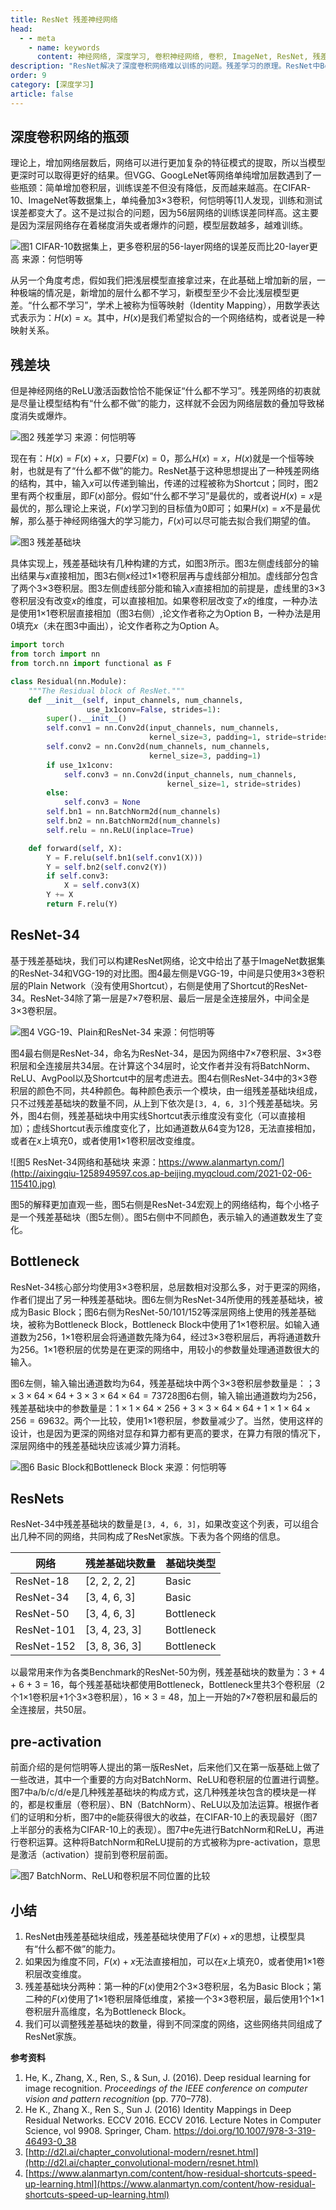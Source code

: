 ```yaml
---
title: ResNet 残差神经网络
head:
  - - meta
    - name: keywords
      content: 神经网络, 深度学习, 卷积神经网络, 卷积, ImageNet, ResNet, 残差, 残差学习, 残差网络, resnet
description: "ResNet解决了深度卷积网络难以训练的问题。残差学习的原理。ResNet中Bottleneck和Basic有什么区别？"
order: 9
category: [深度学习]
article: false
---
```


## 深度卷积网络的瓶颈

理论上，增加网络层数后，网络可以进行更加复杂的特征模式的提取，所以当模型更深时可以取得更好的结果。但VGG、GoogLeNet等网络单纯增加层数遇到了一些瓶颈：简单增加卷积层，训练误差不但没有降低，反而越来越高。在CIFAR-10、ImageNet等数据集上，单纯叠加3×3卷积，何恺明等[1]人发现，训练和测试误差都变大了。这不是过拟合的问题，因为56层网络的训练误差同样高。这主要是因为深层网络存在着梯度消失或者爆炸的问题，模型层数越多，越难训练。

![图1 CIFAR-10数据集上，更多卷积层的56-layer网络的误差反而比20-layer更高 来源：何恺明等](http://aixingqiu-1258949597.cos.ap-beijing.myqcloud.com/2021-02-05-160027.png)

从另一个角度考虑，假如我们把浅层模型直接拿过来，在此基础上增加新的层，一种极端的情况是，新增加的层什么都不学习，新模型至少不会比浅层模型更差。“什么都不学习”，学术上被称为恒等映射（Identity Mapping），用数学表达式表示为：$H(x) = x$。其中，$H(x)$是我们希望拟合的一个网络结构，或者说是一种映射关系。

## 残差块

但是神经网络的ReLU激活函数恰恰不能保证“什么都不学习”。残差网络的初衷就是尽量让模型结构有“什么都不做”的能力，这样就不会因为网络层数的叠加导致梯度消失或爆炸。

![图2 残差学习 来源：何恺明等](http://aixingqiu-1258949597.cos.ap-beijing.myqcloud.com/2021-02-05-160034.png)

现在有：$H(x) = F(x) + x$，只要$F(x) = 0$，那么$H(x) = x$，$H(x)$就是一个恒等映射，也就是有了“什么都不做”的能力。ResNet基于这种思想提出了一种残差网络的结构，其中，输入$x$可以传递到输出，传递的过程被称为Shortcut；同时，图2里有两个权重层，即$F(x)$部分。假如“什么都不学习”是最优的，或者说$H(x) = x$是最优的，那么理论上来说，$F(x)$学习到的目标值为0即可；如果$H(x) = x$不是最优解，那么基于神经网络强大的学习能力，$F(x)$可以尽可能去拟合我们期望的值。

![图3 残差基础块](http://aixingqiu-1258949597.cos.ap-beijing.myqcloud.com/2021-02-05-160039.png)

具体实现上，残差基础块有几种构建的方式，如图3所示。图3左侧虚线部分的输出结果与$x$直接相加，图3右侧$x$经过1×1卷积层再与虚线部分相加。虚线部分包含了两个3×3卷积层。图3左侧虚线部分能和输入$x$直接相加的前提是，虚线里的3×3卷积层没有改变$x$的维度，可以直接相加。如果卷积层改变了$x$的维度，一种办法是使用1×1卷积层直接相加（图3右侧）,论文作者称之为Option B，一种办法是用0填充$x$（未在图3中画出），论文作者称之为Option A。

```python
import torch
from torch import nn
from torch.nn import functional as F

class Residual(nn.Module):
    """The Residual block of ResNet."""
    def __init__(self, input_channels, num_channels,
                 use_1x1conv=False, strides=1):
        super().__init__()
        self.conv1 = nn.Conv2d(input_channels, num_channels,
                               kernel_size=3, padding=1, stride=strides)
        self.conv2 = nn.Conv2d(num_channels, num_channels,
                               kernel_size=3, padding=1)
        if use_1x1conv:
            self.conv3 = nn.Conv2d(input_channels, num_channels,
                                   kernel_size=1, stride=strides)
        else:
            self.conv3 = None
        self.bn1 = nn.BatchNorm2d(num_channels)
        self.bn2 = nn.BatchNorm2d(num_channels)
        self.relu = nn.ReLU(inplace=True)

    def forward(self, X):
        Y = F.relu(self.bn1(self.conv1(X)))
        Y = self.bn2(self.conv2(Y))
        if self.conv3:
            X = self.conv3(X)
        Y += X
        return F.relu(Y)
```

## ResNet-34

基于残差基础块，我们可以构建ResNet网络，论文中给出了基于ImageNet数据集的ResNet-34和VGG-19的对比图。图4最左侧是VGG-19，中间是只使用3×3卷积层的Plain Network（没有使用Shortcut），右侧是使用了Shortcut的ResNet-34。ResNet-34除了第一层是7×7卷积层、最后一层是全连接层外，中间全是3×3卷积层。

![图4 VGG-19、Plain和ResNet-34 来源：何恺明等](http://aixingqiu-1258949597.cos.ap-beijing.myqcloud.com/2021-02-05-160044.png)

图4最右侧是ResNet-34，命名为ResNet-34，是因为网络中7×7卷积层、3×3卷积层和全连接层共34层。在计算这个34层时，论文作者并没有将BatchNorm、ReLU、AvgPool以及Shortcut中的层考虑进去。图4右侧ResNet-34中的3×3卷积层的颜色不同，共4种颜色。每种颜色表示一个模块，由一组残差基础块组成，只不过残差基础块的数量不同，从上到下依次是`[3, 4, 6, 3]`个残差基础块。另外，图4右侧，残差基础块中用实线Shortcut表示维度没有变化（可以直接相加）；虚线Shortcut表示维度变化了，比如通道数从64变为128，无法直接相加，或者在$x$上填充0，或者使用1×1卷积层改变维度。

![图5 ResNet-34网络和基础块 来源：https://www.alanmartyn.com/](http://aixingqiu-1258949597.cos.ap-beijing.myqcloud.com/2021-02-06-115410.jpg)

图5的解释更加直观一些，图5右侧是ResNet-34宏观上的网络结构，每个小格子是一个残差基础块（图5左侧）。图5右侧中不同颜色，表示输入的通道数发生了变化。
## Bottleneck

ResNet-34核心部分均使用3×3卷积层，总层数相对没那么多，对于更深的网络，作者们提出了另一种残差基础块。图6左侧为ResNet-34所使用的残差基础块，被成为Basic Block；图6右侧为ResNet-50/101/152等深层网络上使用的残差基础块，被称为Bottleneck Block，Bottleneck Block中使用了1×1卷积层。如输入通道数为256，1×1卷积层会将通道数先降为64，经过3×3卷积层后，再将通道数升为256。1×1卷积层的优势是在更深的网络中，用较小的参数量处理通道数很大的输入。

图6左侧，输入输出通道数均为64，残差基础块中两个3×3卷积层参数量是：$；3 \times 3 \times 64 \times 64 + 3 \times 3 \times 64 \times 64 = 73728$图6右侧，输入输出通道数均为256，残差基础块中的参数量是：$1 \times 1 \times 64 \times 256 + 3 \times 3 \times 64 \times 64 + 1 \times 1 \times 64 \times 256 = 69632$。两个一比较，使用1×1卷积层，参数量减少了。当然，使用这样的设计，也是因为更深的网络对显存和算力都有更高的要求，在算力有限的情况下，深层网络中的残差基础块应该减少算力消耗。

![图6 Basic Block和Bottleneck Block 来源：何恺明等](http://aixingqiu-1258949597.cos.ap-beijing.myqcloud.com/2021-02-05-160050.png)

## ResNets

ResNet-34中残差基础块的数量是`[3, 4, 6, 3]`，如果改变这个列表，可以组合出几种不同的网络，共同构成了ResNet家族。下表为各个网络的信息。

| 网络       | 残差基础块数量 | 基础块类型 |
| ---------- | -------------- | ---------- |
| ResNet-18  | [2, 2, 2, 2]   | Basic      |
| ResNet-34  | [3, 4, 6, 3]   | Basic      |
| ResNet-50  | [3, 4, 6, 3]   | Bottleneck |
| ResNet-101 | [3, 4, 23, 3]  | Bottleneck |
| ResNet-152 | [3, 8, 36, 3]  | Bottleneck |

以最常用来作为各类Benchmark的ResNet-50为例，残差基础块的数量为：3 + 4 + 6 + 3 = 16，每个残差基础块都使用Bottleneck，Bottleneck里共3个卷积层（2个1×1卷积层+1个3×3卷积层），16 × 3 = 48，加上一开始的7×7卷积层和最后的全连接层，共50层。

## pre-activation

前面介绍的是何恺明等人提出的第一版ResNet，后来他们又在第一版基础上做了一些改进，其中一个重要的方向对BatchNorm、ReLU和卷积层的位置进行调整。图7中a/b/c/d/e是几种残差基础块的构成方式，这几种残差块包含的模块是一样的，都是权重层（卷积层）、BN（BatchNorm）、ReLU以及加法运算。根据作者们的证明和分析，图7中的e能获得很大的收益，在CIFAR-10上的表现最好（图7上半部分的表格为CIFAR-10上的表现）。图7中e先进行BatchNorm和ReLU，再进行卷积运算。这种将BatchNorm和ReLU提前的方式被称为pre-activation，意思是激活（activation）提前到卷积层前面。

![图7 BatchNorm、ReLU和卷积层不同位置的比较](http://aixingqiu-1258949597.cos.ap-beijing.myqcloud.com/2021-02-06-111611.png)

## 小结

1. ResNet由残差基础块组成，残差基础块使用了$F(x) + x$的思想，让模型具有“什么都不做”的能力。
2. 如果因为维度不同，$F(x) + x$无法直接相加，可以在$x$上填充0，或者使用1×1卷积层改变维度。
3. 残差基础块分两种：第一种的$F(x)$使用2个3×3卷积层，名为Basic Block；第二种的$F(x)$使用了1×1卷积层降低维度，紧接一个3×3卷积层，最后使用1个1×1卷积层升高维度，名为Bottleneck Block。
4. 我们可以调整残差基础块的数量，得到不同深度的网络，这些网络共同组成了ResNet家族。



**参考资料**

1. He, K., Zhang, X., Ren, S., & Sun, J. (2016). Deep residual learning for image recognition. *Proceedings of the IEEE conference on computer vision and pattern recognition* (pp. 770–778).
2. He K., Zhang X., Ren S., Sun J. (2016) Identity Mappings in Deep Residual Networks. ECCV 2016. ECCV 2016. Lecture Notes in Computer Science, vol 9908. Springer, Cham. https://doi.org/10.1007/978-3-319-46493-0_38
3. [http://d2l.ai/chapter_convolutional-modern/resnet.html](http://d2l.ai/chapter_convolutional-modern/resnet.html)
4. [https://www.alanmartyn.com/content/how-residual-shortcuts-speed-up-learning.html](https://www.alanmartyn.com/content/how-residual-shortcuts-speed-up-learning.html)
